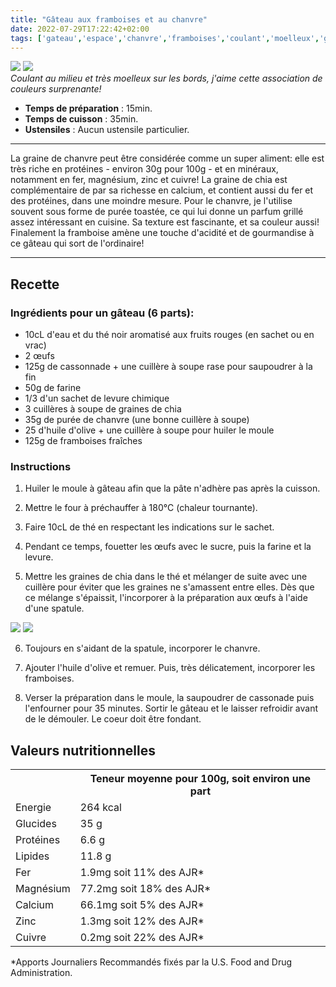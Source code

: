 ```yaml
---
title: "Gâteau aux framboises et au chanvre"
date: 2022-07-29T17:22:42+02:00
tags: ['gateau','espace','chanvre','framboises','coulant','moelleux','graine','super aliment','protéines','fer','magnésium','zinc','cuivre','chia','calcium','protéine','purée de chanvre','thé','oeufs','sucre','cassonade','farine','levure chimique','huile olive']
---
```


![](/pictures/gateau_chanvre_2.jpg)
![](/pictures/gateau_chanvre_1.jpg)<br>
*Coulant au milieu et très moelleux sur les bords, j'aime cette association de couleurs surprenante!*

- **Temps de préparation** : 15min.
- **Temps de cuisson** : 35min.
- **Ustensiles** : Aucun ustensile particulier.

---

La graine de chanvre peut être considérée comme un super aliment: elle est très riche en protéines - environ 30g pour 100g - et en minéraux, notamment en fer, magnésium, zinc et cuivre! La graine de chia est complémentaire de par sa richesse en calcium, et contient aussi du fer et des protéines, dans une moindre mesure. Pour le chanvre, je l'utilise souvent sous forme de purée toastée, ce qui lui donne un parfum grillé assez intéressant en cuisine. Sa texture est fascinante, et sa couleur aussi! Finalement la framboise amène une touche d'acidité et de gourmandise à ce gâteau qui sort de l'ordinaire!

---

## Recette

### Ingrédients pour un gâteau (6 parts):

- 10cL d'eau et du thé noir aromatisé aux fruits rouges (en sachet ou en vrac)
- 2 œufs
- 125g de cassonnade + une cuillère à soupe rase pour saupoudrer à la fin
- 50g de farine
- 1/3 d'un sachet de levure chimique
- 3 cuillères à soupe de graines de chia
- 35g de purée de chanvre (une bonne cuillère à soupe)
- 25 d'huile d'olive + une cuillère à soupe pour huiler le moule
- 125g de framboises fraîches

### Instructions

1. Huiler le moule à gâteau afin que la pâte n'adhère pas après la cuisson.

2. Mettre le four à préchauffer à 180°C (chaleur tournante).

3. Faire 10cL de thé en respectant les indications sur le sachet.  

4. Pendant ce temps, fouetter les œufs avec le sucre, puis la farine et la levure.

5. Mettre les graines de chia dans le thé et mélanger de suite avec une cuillère pour éviter que les graines ne s'amassent entre elles. Dès que ce mélange s'épaissit, l'incorporer à la préparation aux œufs à l'aide d'une spatule. 


![](/pictures/gateau_chanvre_3.jpg)
![](/pictures/gateau_chanvre_4.jpg)


6. Toujours en s'aidant de la spatule, incorporer le chanvre.

7. Ajouter l'huile d'olive et remuer. Puis, très délicatement, incorporer les framboises.

8. Verser la préparation dans le moule, la saupoudrer de cassonade puis l'enfourner pour 35 minutes. Sortir le gâteau et le laisser refroidir avant de le démouler. Le coeur doit être fondant.

## Valeurs nutritionnelles

<table>
<tr>
<th></th>
<th>Teneur moyenne pour 100g, soit environ une part</th>
</tr>
<tr>
<td>Energie</td>
<td>264 kcal</td>
</tr>
<tr>
<td>Glucides</td>
<td>35 g</td>
</tr>
<tr>
<td>Protéines</td>
<td>6.6 g</td>
</tr>
<tr>
<td>Lipides</td>
<td>11.8 g</td>
</tr>
<tr>
<td>Fer</td>
<td>1.9mg soit 11% des AJR*</td>
</tr>
<tr>
<td>Magnésium</td>
<td>77.2mg soit 18% des AJR*</td>
</tr>
<tr>
<td>Calcium</td>
<td>66.1mg soit 5% des AJR*</td>
</tr>
<tr>
<td>Zinc</td>
<td>1.3mg soit 12% des AJR*</td>
</tr>
<tr>
<td>Cuivre</td>
<td>0.2mg soit 22% des AJR*</td>
</tr>
</table>
*Apports Journaliers Recommandés fixés par la U.S. Food and Drug Administration.






